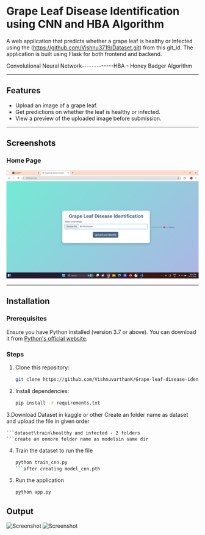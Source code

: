# Grape Leaf Disease Identification using CNN and HBA Algorithm

A web application that predicts whether a grape leaf is healthy or infected using the (https://github.com/Vishnu3719/Dataset.git) from this git_id. The application is built using Flask for both frontend and backend.

Convolutional Neural Network-------------HBA - Honey Badger Algorithm

---

## Features
- Upload an image of a grape leaf.
- Get predictions on whether the leaf is healthy or infected.
- View a preview of the uploaded image before submission.

---

## Screenshots
### Home Page
![Screenshot](static/homepage_screenshot.png)

---

## Installation

### Prerequisites
Ensure you have Python installed (version 3.7 or above). You can download it from [Python's official website](https://www.python.org/).

### Steps
1. Clone this repository:
   ```bash
   git clone https://github.com/VishnuvarthanK/Grape-leaf-disease-identification-using-CNN-and-HBA-algorithm.git
2. Install dependencies:
   ```bash
   pip install -r requirements.txt
3.Download Dataset in kaggle or other 
    Create an folder name as dataset and upload the file in given order

    ```dataset\train\healthy and infected - 2 folders
    ```create an onmore folder name as modelsin same dir
    
4. Train the dataset to run the file
   ```bash
   python train_cnn.py
   ```after creating model_cnn.pth
5. Run the application
   ```bash
   python app.py

## Output
![Screenshot](static/output1_screenshot.png)
![Screenshot](static/output2_screenshot.png)

